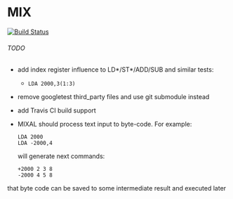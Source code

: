 # MIX

[![Build Status](https://ci.appveyor.com/api/projects/status/github/grishavanika/mix?svg=true)](https://ci.appveyor.com/project/grishavanika/mix)


###### TODO

- add index register influence to LD*/ST*/ADD/SUB and similar tests:
	* `LDA 2000,3(1:3)`
- remove googletest third_party files and use git submodule instead
- add Travis CI build support

- MIXAL should process text input to byte-code. For example:
    ```
    LDA 2000
    LDA -2000,4
    ```
	will generate next commands:
    ```
    +2000 2 3 8
    -2000 4 5 8
    ```

that byte code can be saved to some intermediate result and executed later
